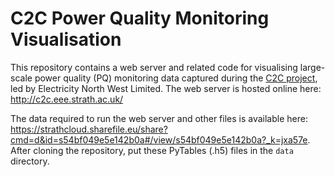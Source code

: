 # C2C Power Quality Monitoring Visualisation

This repository contains a web server and related code for visualising large-scale power quality (PQ) monitoring data captured during the [C2C project](http://www.enwl.co.uk/c2c), led by Electricity North West Limited. The web server is hosted online here: http://c2c.eee.strath.ac.uk/

The data required to run the web server and other files is available here: https://strathcloud.sharefile.eu/share?cmd=d&id=s54bf049e5e142b0a#/view/s54bf049e5e142b0a?_k=jxa57e. After cloning the repository, put these PyTables (.h5) files in the `data` directory.